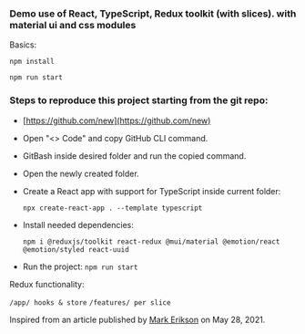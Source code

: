 ### Demo use of React, TypeScript, Redux toolkit (with slices). with material ui and css modules

Basics:

`npm install`

`npm run start`

### Steps to reproduce this project starting from the git repo:

- [https://github.com/new](https://github.com/new)

- Open "<> Code" and copy GitHub CLI command.

- GitBash inside desired folder and run the copied command.

- Open the newly created folder.

- Create a React app with support for TypeScript inside current folder:

  `npx create-react-app . --template typescript`

- Install needed dependencies:

  `npm i @reduxjs/toolkit react-redux @mui/material @emotion/react @emotion/styled react-uuid`

- Run the project: `npm run start`

Redux functionality:

`/app/ hooks & store`
`/features/ per slice`

Inspired from an article published by [Mark Erikson](https://github.com/markerikson) on May 28, 2021.

